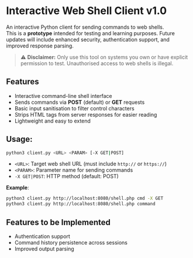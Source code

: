 # Interactive Web Shell Client v1.0

An interactive Python client for sending commands to web shells.  
This is a **prototype** intended for testing and learning purposes. Future updates will include enhanced security, authentication support, and improved response parsing.

> ⚠️ **Disclaimer:** Only use this tool on systems you own or have explicit permission to test. Unauthorised access to web shells is illegal.

## Features

- Interactive command-line shell interface
- Sends commands via **POST** (default) or **GET** requests
- Basic input sanitisation to filter control characters
- Strips HTML tags from server responses for easier reading
- Lightweight and easy to extend

## Usage:

```bash
python3 client.py <URL> <PARAM> [-X GET|POST]
```

- ```<URL>```: Target web shell URL (must include ```http://``` or ```https://```)
- ```<PARAM>```: Parameter name for sending commands
- ```-X GET|POST```: HTTP method (default: POST)

**Example**:

```bash
python3 client.py http://localhost:8080/shell.php cmd -X GET
python3 client.py http://localhost:8080/shell.php command
```

## Features to be Implemented

- Authentication support
- Command history persistence across sessions
- Improved output parsing

